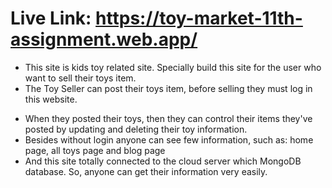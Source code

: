 # Live Link: https://toy-market-11th-assignment.web.app/

- This site is kids toy related site. Specially build this site for the user who want to sell their toys item.
- The Toy Seller can post their toys item, before selling they must log in this website.

* When they posted their toys, then they can control their items they've posted by updating and deleting their toy information.
* Besides without login anyone can see few information, such as: home page, all toys page and blog page
* And this site totally connected to the cloud server which MongoDB database. So, anyone can get their information very easily.

